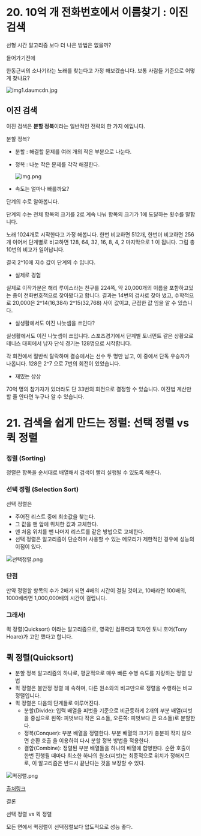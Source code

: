 # 20. 10억 개 전화번호에서 이름찾기 : 이진 검색

선형 시간 알고리즘 보다 더 나은 방법은 없을까? 

들어가기전에 

한동근씨의 소나기라는 노래를 찾는다고 가정 해보겠습니다. 보통 사람들 기준으로 어떻게 찾나요?

![img1.daumcdn.jpg](https://s3-us-west-2.amazonaws.com/secure.notion-static.com/fa9fe3e3-a453-4559-90ea-89257c8949c2/img1.daumcdn.jpg)

## 이진 검색

이진 검색은 **분할 정복**이라는 일반적인 전략의 한 가지 예입니다.

분할 정복?

- 분할 : 해결할 문제를 여러 개의 작은 부분으로 나눈다.
- 정복 : 나눈 작은 문제를 각각 해결한다.
    
    ![img.png](https://s3-us-west-2.amazonaws.com/secure.notion-static.com/3f82143b-c533-4eb2-b5e6-334e8a187e42/img.png)
    

- 속도는 얼마나 빠를까요?

단계의 수로 알아봅니다.

단계의 수는 전체 항목의 크기를 2로 계속 나눠 항목의 크기가 1에 도달하는 횟수를 말합니다.

노래 1024개로 시작한다고 가정 해봅니다. 한번 비교하면 512개, 한번더 비교하면 256개 이어서 단계별로 비교하면 128, 64, 32, 16, 8, 4, 2 마지막으로 1 이 됩니다. 그럼 총 10번의 비교가 일어납니다. 

결국 2^10에 지수 값이 단계의 수 입니다. 

- 실제로 경험

실제로 이작가분은 해리 루이스라는 친구를 224쪽, 약 20,000개의 이름을 포함하고있는 종이 전화번호책으로  찾아봤다고 합니다. 결과는 14번의 검사로 찾아 냈고, 수학적으로 20,000은 2^14(16,384) 2^15(32,768) 사이 값이고, 근접한 값 임을 알 수 있습니다. 

- 실생활에서도 이진  나눗셈을 쓰인다?

실생활에서도 이진 나눗셈이 쓰입니다. 스포츠경기에서 단계별 토너먼트 같은 상황으로 테니스 대회에서 남자 단식 경기는 128명으로 시작합니다.

각 회전에서 절반씩 탈락하며 결승에서는 선수 두 명만 남고, 이 중에서 단독 우승자가 나옵니다. 128은  2^7 으로  7번의 회전이 있었습니다. 

- 재밌는 상상

70억 명의 참가자가 있더라도 단 33번의 회전으로 결정할 수 있습니다. 이진법 계산만 할 줄 안다면 누구나 알 수 있습니다.

# 21. 검색을 쉽게 만드는 정렬: 선택 정렬 vs 퀵 정렬

### 정렬 (Sorting)

정렬은 항목을 순서대로 배열해서 검색이 빨리 실행될 수 있도록 해준다.  

### 선택 정렬 (Selection Sort)

선택 정렬은

- 주어진 리스트 중에 최솟값을 찾는다.
- 그 값을 맨 앞에 위치한 값과 교체한다.
- 맨 처음 위치를 뺀 나머지 리스트를 같은 방법으로 교체한다.
- 선택 정렬은 알고리즘이 단순하며 사용할 수 있는 메모리가 제한적인 경우에  성능의 이점이 있다.

![선택정렬.png](https://s3-us-west-2.amazonaws.com/secure.notion-static.com/4ded4672-43ce-49c6-b27a-80f7495833fa/.png)

### 단점

만약 정렬할 항목의 수가 2배가 되면 4배의 시간이 걸릴 것이고, 10배라면 100배의, 1000배라면 1,000,000배의 시간이 걸립니다. 

### 그래서!

퀵 정렬(Quicksort) 이라는 알고리즘으로, 영국인 컴퓨터과 학자인 토니 호어(Tony Hoare)가 고안 했다고 합니다.

## 퀵 정렬(Quicksort)

- 분할 정복 알고리즘의 하나로, 평균적으로 매우 빠른 수행 속도를 자랑하는 정렬 방법
- 퀵 정렬은 불안정 정렬 에 속하며, 다른 원소와의 비교만으로 정렬을 수행하는 비교 정렬입니다.
- 퀵 정렬은 다음의 단계들로 이루어진다.
    - 분할(Divide): 입력 배열을 피벗을 기준으로 비균등하게 2개의 부분 배열(피벗을 중심으로 왼쪽: 피벗보다 작은 요소들, 오른쪽: 피벗보다 큰 요소들)로 분할한다.
    - 정복(Conquer): 부분 배열을 정렬한다. 부분 배열의 크기가 충분히 작지 않으면 순환 호출 을 이용하여 다시 분할 정복 방법을 적용한다.
    - 결합(Combine): 정렬된 부분 배열들을 하나의 배열에 합병한다.
    순환 호출이 한번 진행될 때마다 최소한 하나의 원소(피벗)는 최종적으로 위치가 정해지므로, 이 알고리즘은 반드시 끝난다는 것을 보장할 수 있다.

![퀵정렬.png](https://s3-us-west-2.amazonaws.com/secure.notion-static.com/ee49ba4c-b70d-4e14-9609-83cd23bac9e5/.png)

[출처링크](https://gmlwjd9405.github.io/2018/05/10/algorithm-quick-sort.html)

결론

선택 정렬 vs 퀵 정렬

모든 면에서 퀵정렬이 선택정렬보다 압도적으로 성능 좋다.
